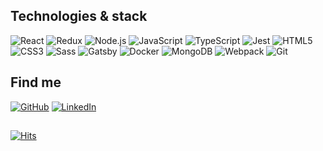 ## Technologies & stack

![React](https://img.shields.io/badge/-React-333333?style=for-the-badge&logo=react)
![Redux](https://img.shields.io/badge/-Redux-333333?style=for-the-badge&logo=redux)
![Node.js](https://img.shields.io/badge/-Node.js-333333?style=for-the-badge&logo=node.js)
![JavaScript](https://img.shields.io/badge/-JavaScript-333333?style=for-the-badge&logo=javascript)
![TypeScript](https://img.shields.io/badge/-TypeScript-333333?style=for-the-badge&logo=typescript)
![Jest](https://img.shields.io/badge/-Jest-333333?style=for-the-badge&logo=jest)
![HTML5](https://img.shields.io/badge/-HTML5-333333?style=for-the-badge&logo=html5)
![CSS3](https://img.shields.io/badge/-CSS3-333333?style=for-the-badge&logo=css3)
![Sass](https://img.shields.io/badge/-Sass-333333?style=for-the-badge&logo=sass)
![Gatsby](https://img.shields.io/badge/-Gatsby-333333?style=for-the-badge&logo=gatsby)
![Docker](https://img.shields.io/badge/-Docker-333333?style=for-the-badge&logo=docker)
![MongoDB](https://img.shields.io/badge/-MongoDB-333333?style=for-the-badge&logo=mongodb)
![Webpack](https://img.shields.io/badge/-Webpack-333333?style=for-the-badge&logo=webpack)
![Git](https://img.shields.io/badge/-Git-333333?style=for-the-badge&logo=git)

<!-- [![Top Langs](https://github-readme-stats.vercel.app/api/top-langs/?username=wozniaklukasz&layout=compact)](https://github.com/anuraghazra/github-readme-stats) -->

## Find me
<a href="https://github.com/wozniaklukasz" target="_blank">![GitHub](https://img.shields.io/badge/-GitHub-333333?style=for-the-badge&logo=github)</a>
<a href="https://www.linkedin.com/in/wozniaklukaszg/" target="_blank">![LinkedIn](https://img.shields.io/badge/-LinkedIn-333333?style=for-the-badge&logo=linkedin)</a>

##

[![Hits](https://hits.seeyoufarm.com/api/count/incr/badge.svg?url=https%3A%2F%2Fgithub.com%2Fwozniaklukasz%2Fhit-counter&count_bg=%231DA6AE&title_bg=%23555555&icon=&icon_color=%23E7E7E7&title=hits&edge_flat=true)](https://hits.seeyoufarm.com)
